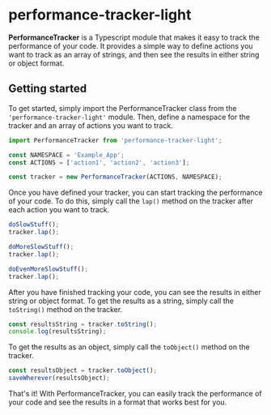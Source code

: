 # performance-tracker-light

**PerformanceTracker** is a Typescript module that makes it easy to track the performance of your code. It provides a simple way to define actions you want to track as an array of strings, and then see the results in either string or object format.

## Getting started

To get started, simply import the PerformanceTracker class from the `'performance-tracker-light'` module. Then, define a namespace for the tracker and an array of actions you want to track.

```Typescript
import PerformanceTracker from 'performance-tracker-light';

const NAMESPACE = 'Example_App';
const ACTIONS = ['action1', 'action2', 'action3'];

const tracker = new PerformanceTracker(ACTIONS, NAMESPACE);
```

Once you have defined your tracker, you can start tracking the performance of your code. To do this, simply call the `lap()` method on the tracker after each action you want to track.

```Typescript
doSlowStuff();
tracker.lap();

doMoreSlowStuff();
tracker.lap();

doEvenMoreSlowStuff();
tracker.lap();
```

After you have finished tracking your code, you can see the results in either string or object format. To get the results as a string, simply call the `toString()` method on the tracker.

```Typescript
const resultsString = tracker.toString();
console.log(resultsString);
```

To get the results as an object, simply call the `toObject()` method on the tracker.

```Typescript
const resultsObject = tracker.toObject();
saveWherever(resultsObject);
```

That's it! With PerformanceTracker, you can easily track the performance of your code and see the results in a format that works best for you.
